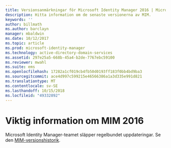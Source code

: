 ```yaml
---
title: Versionsanmärkningar för Microsoft Identity Manager 2016 | Microsoft Docs
description: Hitta information om de senaste versionerna av MIM.
keywords: ''
author: billmath
ms.author: barclayn
manager: mbaldwin
ms.date: 10/12/2017
ms.topic: article
ms.prod: microsoft-identity-manager
ms.technology: active-directory-domain-services
ms.assetid: 297e25a5-668b-45a4-b2de-7767ebc59100
ms.reviewer: mwahl
ms.suite: ems
ms.openlocfilehash: 17282a1cf019cb4fb50d0193ff183f0bb4bd9ba3
ms.sourcegitcommit: ace4d997c599215e46566386a1a3d335e991d821
ms.translationtype: MT
ms.contentlocale: sv-SE
ms.lasthandoff: 10/15/2018
ms.locfileid: "49332892"
---
```

# <a name="release-notes-for-mim-2016"></a>Viktig information om MIM 2016
Microsoft Identity Manager-teamet släpper regelbundet uppdateringar. Se den [MIM-versionshistorik](reference/version-history.md).
